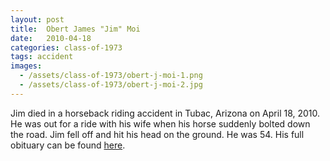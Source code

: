 ```yaml
---
layout: post
title:  Obert James "Jim" Moi
date:   2010-04-18
categories: class-of-1973
tags: accident
images:
  - /assets/class-of-1973/obert-j-moi-1.png
  - /assets/class-of-1973/obert-j-moi-2.jpg
---
```

Jim died in a horseback riding accident in Tubac, Arizona on April 18, 2010. He was out for a ride with his wife when his horse suddenly bolted down the road. Jim fell off and hit his head on the ground. He was 54.  His full obituary can be found [here](http://tinyurl.com/ozl5b2k).
